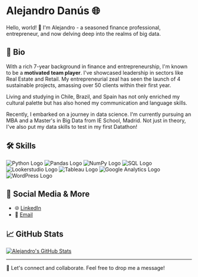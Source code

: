 # Alejandro Danús 🌐

Hello, world! 👋 I'm Alejandro - a seasoned finance professional, entrepreneur, and now delving deep into the realms of big data.

## 📜 Bio

With a rich 7-year background in finance and entrepreneurship, I'm known to be a **motivated team player**. I've showcased leadership in sectors like Real Estate and Retail. My entrepreneurial zeal has seen the launch of 4 sustainable projects, amassing over 50 clients within their first year.

Living and studying in Chile, Brazil, and Spain has not only enriched my cultural palette but has also honed my communication and language skills.

Recently, I embarked on a journey in data science. I'm currently pursuing an MBA and a Master's in Big Data from IE School, Madrid. Not just in theory, I've also put my data skills to test in my first Datathon!

## 🛠 Skills

![Python Logo](https://img.shields.io/badge/-Python-3776AB?logo=python&logoColor=white) ![Pandas Logo](https://img.shields.io/badge/-Pandas-150458?logo=pandas&logoColor=white) ![NumPy Logo](https://img.shields.io/badge/-NumPy-013243?logo=numpy&logoColor=white) ![SQL Logo](https://img.shields.io/badge/-SQL-4479A1?logo=sql&logoColor=white) ![Lookerstudio Logo](https://img.shields.io/badge/-Lookerstudio-FF6F61?logo=looker&logoColor=white) ![Tableau Logo](https://img.shields.io/badge/-Tableau-E97627?logo=tableau&logoColor=white) ![Google Analytics Logo](https://img.shields.io/badge/-Google%20Analytics-E37400?logo=google-analytics&logoColor=white) ![WordPress Logo](https://img.shields.io/badge/-WordPress-21759B?logo=wordpress&logoColor=white)

## 🔗 Social Media & More

- 🌐 [LinkedIn](https://www.linkedin.com/in/adanusk/)
- 📧 [Email](mailto:adanusk@gmail.com)

## 📈 GitHub Stats

[![Alejandro's GitHub Stats](https://github-readme-stats.vercel.app/api?username=adanusk)](https://github.com/anuraghazra/github-readme-stats)

---

💼 Let's connect and collaborate. Feel free to drop me a message!


